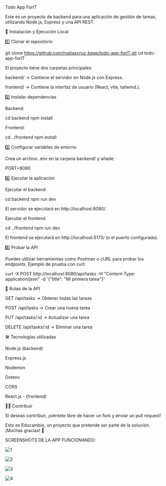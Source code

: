 Todo App ForIT

Este es un proyecto de backend para una aplicación de gestión de tareas, utilizando Node.js, Express y una API REST.

🚀 Instalación y Ejecución Local

1️⃣ Clonar el repositorio

git clone https://github.com/matiascruz-beep/todo-app-forIT.git
cd todo-app-forIT

El proyecto tiene dos carpetas principales:

backend/ → Contiene el servidor en Node.js con Express.

frontend/ → Contiene la interfaz de usuario (React, vite, tailwind.).

2️⃣ Instalar dependencias

Backend:

cd backend
npm install

Frontend:

cd ../frontend
npm install

3️⃣ Configurar variables de entorno

Crea un archivo .env en la carpeta backend/ y añade:

PORT=8080

4️⃣ Ejecutar la aplicación

Ejecutar el backend

cd backend
npm run dev

El servidor se ejecutará en http://localhost:8080/.

Ejecutar el frontend

cd ../frontend
npm run dev

El frontend se ejecutará en http://localhost:5173/ (o el puerto configurado).

5️⃣ Probar la API

Puedes utilizar herramientas como Postman o cURL para probar los endpoints. Ejemplo de prueba con curl:

curl -X POST http://localhost:8080/api/tasks -H "Content-Type: application/json" -d '{"title": "Mi primera tarea"}'

📌 Rutas de la API

GET /api/tasks → Obtener todas las tareas

POST /api/tasks → Crear una nueva tarea

PUT /api/tasks/:id → Actualizar una tarea

DELETE /api/tasks/:id → Eliminar una tarea

🛠 Tecnologías utilizadas

Node.js (backend)

Express.js

Nodemon

Dotenv

CORS

React.js - (frontend)

👨‍💻 Contribuir

Si deseas contribuir, ¡siéntete libre de hacer un fork y enviar un pull request!

Esto es Educambio, un proyecto que pretende ser parte de la solución. ¡Muchas gracias! 🎯


SCREENSHOTS DE LA APP FUNCIONANDO:


![1](https://github.com/user-attachments/assets/689996d4-3568-4268-bc66-a9461e92cf81)


![2](https://github.com/user-attachments/assets/84c0a6fe-5e69-4ad9-aaf4-68749dff115a)


![3](https://github.com/user-attachments/assets/60e759ac-6869-4529-840b-583e082437aa)


![4](https://github.com/user-attachments/assets/4e9d6fbf-5cb0-4d95-bf6e-5561fbeea27e)





